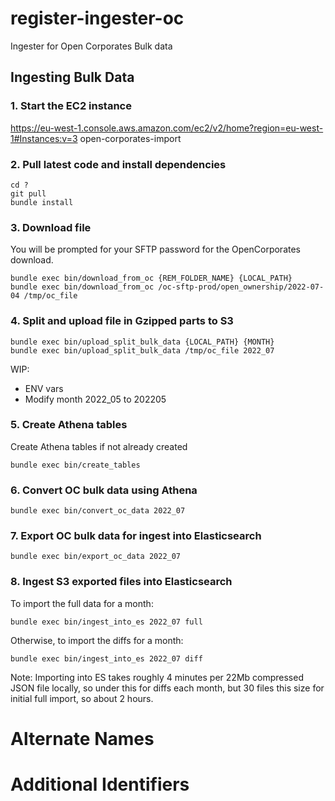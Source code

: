 # register-ingester-oc
Ingester for Open Corporates Bulk data

## Ingesting Bulk Data

### 1. Start the EC2 instance

https://eu-west-1.console.aws.amazon.com/ec2/v2/home?region=eu-west-1#Instances:v=3
open-corporates-import

### 2. Pull latest code and install dependencies

```shell
cd ?
git pull
bundle install
```

### 3. Download file

You will be prompted for your SFTP password for the OpenCorporates download.

```shell
bundle exec bin/download_from_oc {REM_FOLDER_NAME} {LOCAL_PATH}
bundle exec bin/download_from_oc /oc-sftp-prod/open_ownership/2022-07-04 /tmp/oc_file
```

### 4. Split and upload file in Gzipped parts to S3

```shell
bundle exec bin/upload_split_bulk_data {LOCAL_PATH} {MONTH}
bundle exec bin/upload_split_bulk_data /tmp/oc_file 2022_07
```

WIP:
- ENV vars
- Modify month 2022_05 to 202205

### 5. Create Athena tables

Create Athena tables if not already created

```shell
bundle exec bin/create_tables
```

### 6. Convert OC bulk data using Athena

```shell
bundle exec bin/convert_oc_data 2022_07
```

### 7. Export OC bulk data for ingest into Elasticsearch

```shell
bundle exec bin/export_oc_data 2022_07
```

### 8. Ingest S3 exported files into Elasticsearch

To import the full data for a month:
```shell
bundle exec bin/ingest_into_es 2022_07 full
```

Otherwise, to import the diffs for a month:
```shell
bundle exec bin/ingest_into_es 2022_07 diff
```

Note:
Importing into ES takes roughly 4 minutes per 22Mb compressed JSON file locally, so under this for diffs each month, but 30 files this size for initial full import, so about 2 hours.

# Alternate Names

# Additional Identifiers

